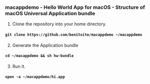 ### macappdemo - Hello World App for macOS - Structure of macOS Universal Application bundle

1. Clone the repository into your home directory.
#### `git clone https://github.com/benitoite/macappdemo ~/macappdemo`
2. Generate the Application bundle
#### `cd ~/macappdemo && sh hw-bundle`
3. Run it.
#### `open -a ~/macappdemo/hi.app`
